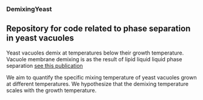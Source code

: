 ### DemixingYeast
## Repository for code related to phase separation in yeast vacuoles

Yeast vacuoles demix at temperatures below their growth temperature. Vacuole membrane demixing is as the result of lipid liquid liquid phase separation [see this publication](https://www.sciencedirect.com/science/article/pii/S000634951731072X)

We aim to quantify the specific mixing temperature of yeast vacuoles grown at different temperatures. We hypothesize that the demixing temperature scales with the growth temperature.


